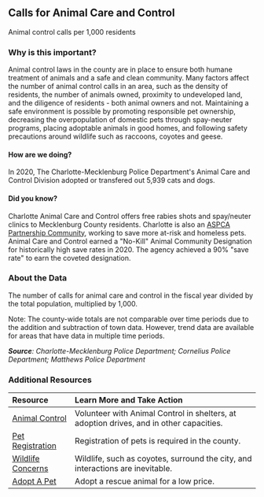 ## Calls for Animal Care and Control
Animal control calls per 1,000 residents 

### Why is this important?
Animal control laws in the county are in place to ensure both humane treatment of animals and a safe and clean community. Many factors affect the number of animal control calls in an area, such as the density of residents, the number of animals owned, proximity to undeveloped land, and the diligence of residents - both animal owners and not. Maintaining a safe environment is possible by promoting responsible pet ownership, decreasing the overpopulation of domestic pets through spay-neuter programs, placing adoptable animals in good homes, and following safety precautions around wildlife such as raccoons, coyotes and geese. 

#### How are we doing?
In 2020, The Charlotte-Mecklenburg Police Department's Animal Care and Control Division adopted or transfered out 5,939 cats and dogs.

#### Did you know?
Charlotte Animal Care and Control offers free rabies shots and spay/neuter clinics to Mecklenburg County residents. Charlotte is also an [ASPCA Partnership Community](http://www.aspca.org/about-us/partnership-communities), working to save more at-risk and homeless pets. Animal Care and Control earned a "No-Kill" Animal Community Designation for historically high save rates in 2020.  The agency achieved a 90% "save rate" to earn the coveted designation. 

### About the Data
The number of calls for animal care and control in the fiscal year divided by the total population, multiplied by 1,000.

Note: The county-wide totals are not comparable over time periods due to the addition and subtraction of town data. However, trend data are available for areas that have data in multiple time periods. 

_**Source**: Charlotte-Mecklenburg Police Department; Cornelius Police Department; Matthews Police Department_

### Additional Resources
|Resource | Learn More and Take Action | 
|:--- | :--- |
|[Animal Control](https://www.charlottenc.gov/cmpd/Animal-Care-and-Control)| Volunteer with Animal Control in shelters, at adoption drives, and in other capacities.
|[Pet Registration](http://www.petdata.com/for-pet-owners/chr/license-online)| Registration of pets is required in the county.
|[Wildlife Concerns](https://www.charlottenc.gov/cmpd/Animal-Care-and-Control/Resources/Living-With-Wildlife) | Wildlife, such as coyotes, surround the city, and interactions are inevitable.
|[Adopt A Pet](https://www.charlottenc.gov/cmpd/Animal-Care-and-Control/Adopt-A-Pet) | Adopt a rescue animal for a low price.